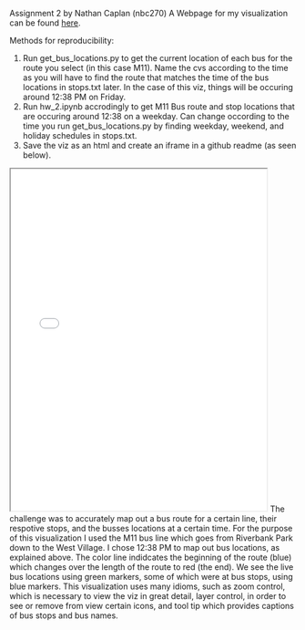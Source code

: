 Assignment 2 by Nathan Caplan (nbc270)
A Webpage for my visualization can be found [here](https://nbc270.github.io/data_viz_assignment_2/). 


Methods for reproducibility: 
1) Run get_bus_locations.py to get the current location of each bus for the route you select (in this case M11). Name the cvs according to the time as you will have to find the route that matches the time of the bus locations in stops.txt later.  In the case of this viz, things will be occuring around 12:38 PM on Friday.
2) Run hw_2.ipynb accrodingly to get M11 Bus route and stop locations that are occuring around 12:38 on a weekday. Can change occording to the time you run get_bus_locations.py  by finding weekday, weekend, and holiday schedules in stops.txt. 
3) Save the viz as an html and create an iframe in a github readme (as seen below). 

<iframe width="450" height="600" src='hw_2.html'></iframe>
The challenge was to accurately map out a bus route for a certain line, their respotive stops, and the busses locations at a certain time. For the purpose of this visualization I used the M11 bus line which goes from Riverbank Park down to the West Village. I chose 12:38 PM to map out bus locations, as explained above. The color line indidcates the beginning of the route (blue) which changes over the length of the route to red (the end). We see the live bus locations using green markers, some of which were at bus stops, using blue markers. This visualization uses many idioms, such as zoom control, which is necessary to view the viz in great detail, layer control, in order to see or remove from view certain icons, and tool tip which provides captions of bus stops and bus names.
